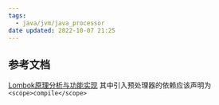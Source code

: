 ```yaml
---
tags:
  - java/jvm/java_processor
date updated: 2022-10-07 21:25
---
```



## 参考文档

[Lombok原理分析与功能实现](https://blog.mythsman.com/post/5d2c11c767f841464434a3bf/)  其中引入预处理器的依赖应该声明为`<scope>compile</scope>`